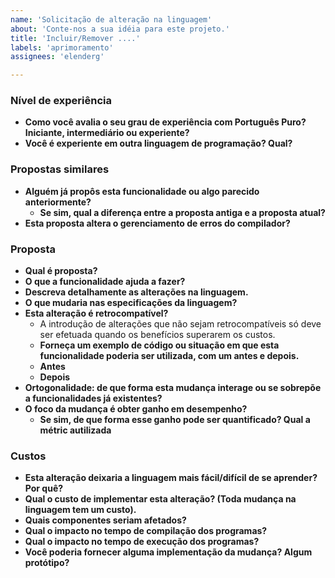 ```yaml
---
name: 'Solicitação de alteração na linguagem'
about: 'Conte-nos a sua idéia para este projeto.'
title: 'Incluir/Remover ....'
labels: 'aprimoramento'
assignees: 'elenderg'

---
```


### Nível de experiência

- **Como você avalia o seu grau de experiência com Português Puro? Iniciante, intermediário ou experiente?**
- **Você é experiente em outra linguagem de programação? Qual?**

### Propostas similares

- **Alguém já propôs esta funcionalidade ou algo parecido anteriormente?**
  - **Se sim, qual a diferença entre a proposta antiga e a proposta atual?**
- **Esta proposta altera o gerenciamento de erros do compilador?**


### Proposta

- **Qual é proposta?**
- **O que a funcionalidade ajuda a fazer?**
- **Descreva detalhamente as alterações na linguagem.**
- **O que mudaria nas especificações da linguagem?**
- **Esta alteração é retrocompatível?**
  - A introdução de alterações que não sejam retrocompatíveis só deve ser efetuada quando os benefícios superarem os custos.
  - **Forneça um exemplo de código ou situação em que esta funcionalidade poderia ser utilizada, com um antes e depois.**
  - **Antes**
  - **Depois**
- **Ortogonalidade: de que forma esta mudança interage ou se sobrepõe a funcionalidades já existentes?**
- **O foco da mudança é obter ganho em desempenho?**
  - **Se sim, de que forma esse ganho pode ser quantificado? Qual a métric autilizada**

### Custos

- **Esta alteração deixaria a linguagem mais fácil/difícil de se aprender? Por quê?**
- **Qual o custo de implementar esta alteração? (Toda mudança na linguagem tem um custo).**
- **Quais componentes seriam afetados?**
- **Qual o impacto no tempo de compilação dos programas?**
- **Qual o impacto no tempo de execução dos programas?**
- **Você poderia fornecer alguma implementação da mudança? Algum protótipo?**

